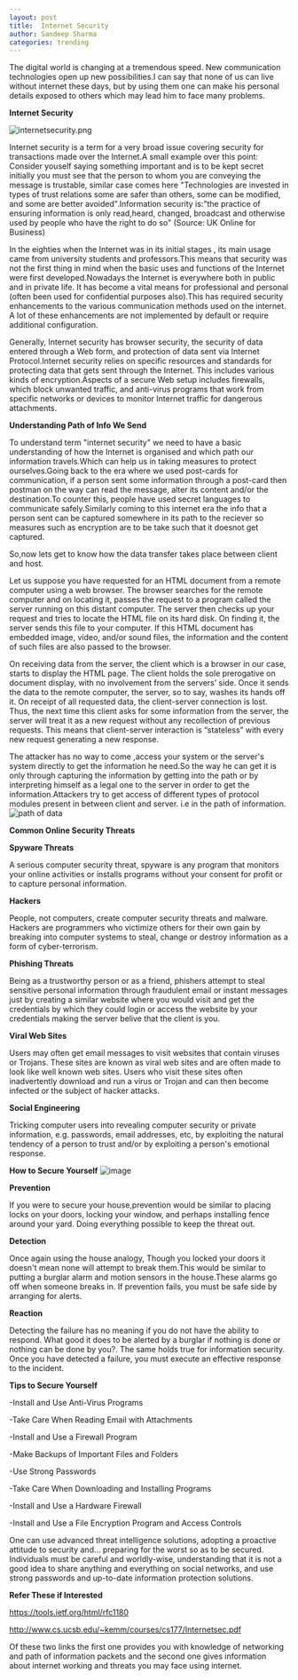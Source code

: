```yaml
---
layout: post
title:  Internet Security
author: Sandeep Sharma
categories: trending
---
```


The digital world is changing at a tremendous speed. New communication technologies open up new possibilities.I can say that none of us can live without internet these days, but by using them one can make his personal details exposed to others which may lead him to face many problems.

**Internet Security**

![internetsecurity.png](https://i.imgsafe.org/b7b53e3efd.jpg)
	
   Internet security is a term for a very broad issue covering security for transactions made over the Internet.A small example over this point: Consider youself saying something important and is to be kept secret initially you must see that the person to whom you are conveying the message is trustable, similar case comes here "Technologies are invested in types of trust relations some are safer than others, some can be modified, and some are better avoided".Information security is:"the practice of ensuring information is only read,heard, changed, broadcast and otherwise used by people who have the right to do so" (Source: UK Online for Business) 
    
In the eighties when the Internet was in its initial stages , its main usage came from university students and professors.This means that security was not the first thing in mind when the basic uses and functions of the Internet were first developed.Nowadays the Internet is everywhere both in public and in private life. It has become a vital means for professional and personal (often been used for confidential purposes also).This has required security enhancements to the various communication methods used on the internet. A lot of these enhancements are not implemented by default or require additional configuration.

Generally, Internet security has browser security, the security of data entered through a Web form, and protection of data sent via Internet Protocol.Internet security relies on specific resources and standards for protecting data that gets sent through the Internet. This includes various kinds of encryption.Aspects of a secure Web setup includes firewalls, which block unwanted traffic, and anti-virus programs that work from specific networks or devices to monitor Internet traffic for dangerous attachments.

**Understanding Path of Info We Send**
	
   To understand term "internet security" we need to have a basic understanding of how the Internet is organised and which path our information travels.Which can help us in taking measures to protect ourselves.Going back to the era where we used post-cards for communication, if a person sent some information through a post-card then postman on the way can read the message, alter its content and/or the destination.To counter this, people have used secret languages to communicate safely.Similarly coming to this internet era the info that a person sent can be captured somewhere in its path to the reciever so measures such as encryption are to be take such that it doesnot get captured.

So,now lets get to know how the data transfer takes place between client and host.
     
Let us suppose you have requested for an HTML document from a remote computer using a web browser. The browser searches for the remote computer and on locating it, passes the request to a program called the server running on this distant computer. The server then checks up your request and tries to locate the HTML file on its hard disk. On finding it, the server sends this file to your computer. If this HTML document has embedded image, video, and/or sound files, the information and the content of such files are also passed to the browser.

On receiving data from the server, the client which is a browser in our case, starts to display the HTML page. The client holds the sole prerogative on document display, with no involvement from the servers’ side. Once it sends the data to the remote computer, the server, so to say, washes its hands off it. On receipt of all requested data, the client-server connection is lost. Thus, the next time this client asks for some information from the server, the server will treat it as a new request without any recollection of previous requests. This means that client-server interaction is “stateless” with every new request generating a new response.

The attacker has no way to come ,access your system or the server's system directly to get the information he need.So the way he can get it is only through capturing the information by getting into the path or by interpreting himself as a legal one to the server in order to get the information.Attackers try to get access of different types of protocol modules present in between client and server. i.e in the path of information.
![path of data](https://i.imgsafe.org/b7b1e0877f.png)

**Common Online Security Threats** 
 
**Spyware Threats** 
	
A serious computer security threat, spyware is any program that monitors your online activities or installs programs without your consent for profit or to capture personal information.
 
 **Hackers**

People, not computers, create computer security 		threats and malware. Hackers are programmers who 	victimize others for their own gain by breaking into computer systems to steal, change or destroy information as a form of cyber-terrorism. 
  
   **Phishing Threats**

Being as a trustworthy person or as a friend, phishers attempt to steal sensitive personal information through fraudulent email or instant messages just by creating a similar website where you would visit and get the credentials by which they could login or access the website by your credentials making the server belive that the client is you.
      
 
 **Viral Web Sites**
 
 Users may often get email messages to visit websites that contain viruses or Trojans. These sites are known as viral web sites and are often made to look like well known web sites. Users who visit these sites often inadvertently download and run a virus or Trojan and can then become infected or the subject of hacker attacks.
         
   **Social Engineering**

Tricking computer users into revealing computer security or private information, e.g. passwords, email addresses, etc, by exploiting the natural tendency of a person to trust and/or by exploiting a person's emotional response. 
 
**How to Secure Yourself**
![image](http://i.imgsafe.org/b7b4295721.jpg)
	

**Prevention** 

If you were to secure your house,prevention would be similar to placing locks on your doors, locking your window, and perhaps installing  fence around your yard. Doing everything possible to keep the threat out.

**Detection** 

Once again using the house analogy, Though you locked your doors it doesn't mean none will attempt to break them.This would be similar to putting a burglar alarm and motion sensors in the house.These alarms go off when someone breaks in. If prevention fails, you must be safe side by arranging for alerts.
	
**Reaction**

Detecting the failure has no meaning if you do not have the ability to respond. What good it does to be alerted by a burglar if nothing is done or nothing can be done by you?. The same holds true for information security. Once you have detected a failure, you must execute an effective response to the incident.
     
**Tips to Secure Yourself**
	
-Install and Use Anti-Virus Programs

-Take Care When Reading Email with Attachments

-Install and Use a Firewall Program

-Make Backups of Important Files and Folders

-Use Strong Passwords
	
-Take Care When Downloading and Installing Programs
	
-Install and Use a Hardware Firewall
	
-Install and Use a File Encryption Program and Access Controls
	
One can use advanced threat intelligence solutions, adopting a proactive attitude to security and… preparing for the worst so as to be secured. Individuals must be careful and worldly-wise, understanding that it is not a good idea to share anything and everything on social networks, and use strong passwords and up-to-date information protection solutions.

**Refer These if Interested**

https://tools.ietf.org/html/rfc1180

http://www.cs.ucsb.edu/~kemm/courses/cs177/Internetsec.pdf

 Of these two links the first one provides you with knowledge of networking and path of information packets and the second one gives information about internet working and threats you may face using internet.
